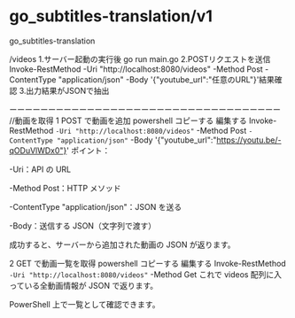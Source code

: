# go_subtitles-translation/v1
go_subtitles-translation

/videos
1.サーバー起動の実行後
go run main.go 
2.POSTリクエストを送信
Invoke-RestMethod -Uri "http://localhost:8080/videos" -Method Post -ContentType "application/json" -Body '{"youtube_url":"任意のURL"}'結果確認
3.出力結果がJSONで抽出

ーーーーーーーーーーーーーーーーーーーーーーーーーーーーーーーーーーー
//動画を取得
1️ POST で動画を追加
powershell
コピーする
編集する
Invoke-RestMethod `
    -Uri "http://localhost:8080/videos" `
    -Method Post `
    -ContentType "application/json" `
    -Body '{"youtube_url":"https://youtu.be/-qODuVlWDx0"}'
ポイント：

-Uri：API の URL

-Method Post：HTTP メソッド

-ContentType "application/json"：JSON を送る

-Body：送信する JSON（文字列で渡す）

成功すると、サーバーから追加された動画の JSON が返ります。

2️ GET で動画一覧を取得
powershell
コピーする
編集する
Invoke-RestMethod `
    -Uri "http://localhost:8080/videos" `
    -Method Get
これで videos 配列に入っている全動画情報が JSON で返ります。

PowerShell 上で一覧として確認できます。
